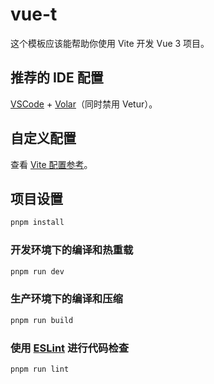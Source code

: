 # vue-t

这个模板应该能帮助你使用 Vite 开发 Vue 3 项目。

## 推荐的 IDE 配置

[VSCode](https://code.visualstudio.com/) + [Volar](https://marketplace.visualstudio.com/items?itemName=Vue.volar)（同时禁用 Vetur）。

## 自定义配置

查看 [Vite 配置参考](https://vitejs.dev/config/)。

## 项目设置

```sh
pnpm install
```

### 开发环境下的编译和热重载

```sh
pnpm run dev
```

### 生产环境下的编译和压缩

```sh
pnpm run build
```

### 使用 [ESLint](https://eslint.org/) 进行代码检查

```sh
pnpm run lint
```